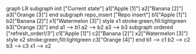 graph LR
  subgraph init ["Current state"]
    a1["Apple [1]"]
    a2["Banana [2]"]
    a3["Orange [3]"]
  end
  subgraph repo_insert ["Repo insert"]
    b1["Apple [1]"]
    b2["Banana [2]"]
    x1["Watermelon [3]"]
    style x1 stroke:green,fill:lightgreen
    b3["Orange [3]"]
  end
  a1 --> b1
  a2 --> b2
  a3 --> b3
  subgraph ordered ["refresh_order!/3"]
    c1["Apple [1]"]
    c2["Banana [2]"]
    x2["Watermelon [3]"]
    style x2 stroke:green,fill:lightgreen
    c3["Orange [4]"]
  end
  b1 --> c1
  b2 --> c2
  b3 --> c3
  x1 --> x2
